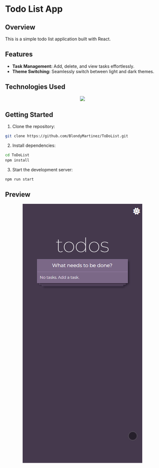 <h1>Todo List App</h1>
<h2>Overview</h2>
This is a simple todo list application built with React.
<h2>Features</h2>
<ul>
  <li><b>Task Management:</b> Add, delete, and view tasks effortlessly.</li>
  <li><b>Theme Switching:</b> Seamlessly switch between light and dark themes.</li>
 
</ul>
<h2>Technologies Used</h2>
<p align="center">
  <a href="https://skillicons.dev">
    <img src="https://skillicons.dev/icons?i=html,css,js,bootstrap,react" />
  </a>
</p>
<h2>Getting Started</h2>

1. Clone the repository:

```bash
git clone https://github.com/BlondyMartinez/ToDoList.git
```
2. Install dependencies:

```bash
cd ToDoList
npm install
```
3. Start the development server:
```bash
npm run start
```
<h2>Preview</h2>
<div style="display: flex; justify-content: center;">
  <img src="preview_todo.gif" alt="Your GIF alt text">
</div>
